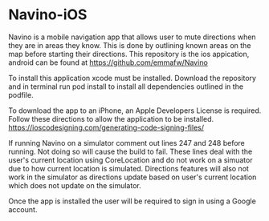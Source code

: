 # Navino-iOS

Navino is a mobile navigation app that allows user to mute directions when they are in areas they know. 
This is done by outlining known areas on the map before starting their directions.
This repository is the ios appication, android can be found at https://github.com/emmafw/Navino

To install this application xcode must be installed.
Download the repository and in terminal run pod install to install all dependencies outlined in the podfile.

To download the app to an iPhone, an Apple Developers License is required.
Follow these directions to allow the application to be installed.
https://ioscodesigning.com/generating-code-signing-files/

If running Navino on a simulator comment out lines 247 and 248 before running. Not doing so will cause the build to fail. 
These lines deal with the user's current location using CoreLocation and do not work on a simuator due to how current location
is simulated.
Directions features will also not work in the simulator as directions update based on user's current location which does not
update on the simulator. 

Once the app is installed the user will be required to sign in using a Google account.
